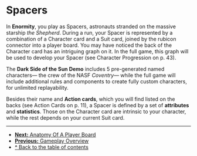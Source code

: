 # Spacers

In **Enormity**, you play as Spacers, astronauts
stranded on the massive starship *the Shepherd*.
During a run, your Spacer is represented by a combination of a Character card and a Suit card, joined
by the rubicon connector into a player board. You
may have noticed the back of the Character card
has an intriguing graph on it. In the full game, this
graph will be used to develop your Spacer (see Character Progression on p. 43).

The **Dark Side of the Sun Demo** includes 5 pre-generated named characters— the crew of the NASF
*Coventry*— while the full game will include additional
rules and components to create fully custom characters, for unlimited replayability.

Besides their name and **Action cards**, which you
will find listed on the backs (see Action Cards on p. 11), 
a Spacer is defined by a set of **attributes** and
**statistics**. Those on the Character card are intrinsic
to your character, while the rest depends on your
current Suit card.

---

- [**Next:** Anatomy Of A Player Board](anatomy-of-a-player-board.md)
- [**Previous:** Gameplay Overview](gameplay-overview.md)
- [**^** Back to the table of contents](README.md)